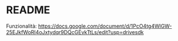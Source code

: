 # README

Funzionalità:
https://docs.google.com/document/d/1PcO4tg4WlGW-25EJkfWoRI4oJxtydqr9DQcGEvkTtLs/edit?usp=drivesdk

